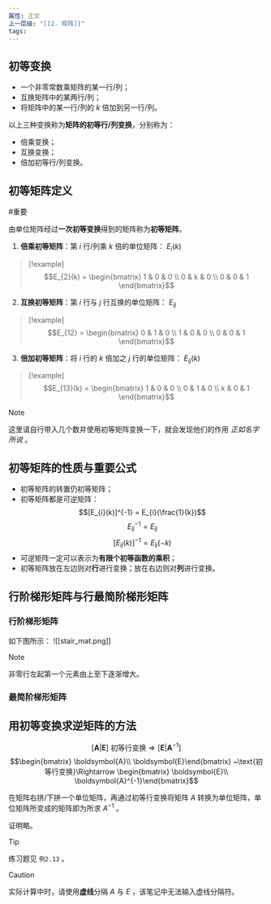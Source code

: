 ```yaml
---
属性: 正文
上一层级: "[[2. 矩阵]]"
tags:
---
```


## 初等变换

- 一个非零常数乘矩阵的某一行/列；
- 互换矩阵中的某两行/列；
- 将矩阵中的某一行/列的 $k$ 倍加到另一行/列。

以上三种变换称为**矩阵的初等行/列变换**，分别称为：

- 倍乘变换；
- 互换变换；
- 倍加初等行/列变换。

## 初等矩阵定义

#重要 

由单位矩阵经过**一次初等变换**得到的矩阵称为**初等矩阵**。

1. **倍乘初等矩阵**：第 $i$ 行/列乘 $k$ 倍的单位矩阵： $E_{i}(k)$
> [!example] 
> $$E_{2}(k) = \begin{bmatrix} 1 & 0 & 0 \\ 0 & k & 0 \\ 0 & 0 & 1 \end{bmatrix}$$
2. **互换初等矩阵**：第 $i$ 行与 $j$ 行互换的单位矩阵： $E_{ij}$
> [!example] 
> $$E_{12} = \begin{bmatrix} 0 & 1 & 0 \\ 1 & 0 & 0 \\ 0 & 0 & 1 \end{bmatrix}$$
3. **倍加初等矩阵**：将 $i$ 行的 $k$ 倍加之 $j$ 行的单位矩阵： $E_{ij}(k)$
> [!example] 
> $$E_{13}(k) = \begin{bmatrix} 1 & 0 & 0 \\ 0 & 1 & 0 \\ k & 0 & 1 \end{bmatrix}$$

> [!note] 
> 这里请自行带入几个数并使用初等矩阵变换一下，就会发现他们的作用 *正如名字所说* 。

## 初等矩阵的性质与重要公式

- 初等矩阵的转置仍初等矩阵；
- 初等矩阵都是可逆矩阵： $$[E_{i}(k)]^{-1} = E_{i}(\frac{1}{k})$$ $$E_{ij}^{-1} = E_{ij}$$ $$[E_{ij}(k)]^{-1} = E_{ij}(-k)$$
- 可逆矩阵一定可以表示为**有限个初等函数的乘积**；
- 初等矩阵放在左边则对**行**进行变换；放在右边则对**列**进行变换。

## 行阶梯形矩阵与行最简阶梯形矩阵

### 行阶梯形矩阵

如下图所示：
![[stair_mat.png]]

> [!note] 
> 非零行左起第一个元素由上至下逐渐增大。

### 最简阶梯形矩阵


## 用初等变换求逆矩阵的方法

$$[\boldsymbol{A} |\boldsymbol{E}] ~\text{初等行变换}\Rightarrow [\boldsymbol{E}|\boldsymbol{A}^{-1}]$$
$$\begin{bmatrix} \boldsymbol{A}\\ \boldsymbol{E}\end{bmatrix} ~\text{初等行变换}\Rightarrow \begin{bmatrix} \boldsymbol{E}\\ \boldsymbol{A}^{-1}\end{bmatrix}$$

在矩阵右拼/下拼一个单位矩阵，再通过初等行变换将矩阵 $A$ 转换为单位矩阵，单位矩阵所变成的矩阵即为所求 $A^{-1}$ 。

证明略。

> [!tip] 
> 练习题见 `例2.13` 。

> [!caution] 
> 实际计算中时，请使用**虚线**分隔 $A$ 与 $E$ ，该笔记中无法输入虚线分隔符。

